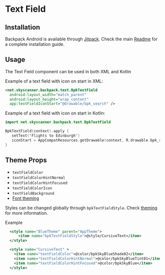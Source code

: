 # Text Field

## Installation

Backpack Android is available through [Jitpack](https://jitpack.io/#Skyscanner/backpack-android). Check the main [Readme](https://github.com/skyscanner/backpack-android#installation) for a complete installation guide.

## Usage

The Text Field component can be used in both XML and Kotlin

Example of a text field with icon on start in XML:

```xml
<net.skyscanner.backpack.text.BpkTextField
  android:layout_width="match_parent"
  android:layout_height="wrap_content"
  app:textFieldIconStart="@drawable/bpk_search" />
```

Example of a text field with icon on start in Kotlin:

```Kotlin
import net.skyscanner.backpack.text.BpkTextField

BpkTextField(context).apply {
   setText('Flights to Edinburgh')
   iconStart = AppCompatResources.getDrawable(context, R.drawable.bpk_search)
}
```


## Theme Props

- `textFieldColor`
- `textFieldColorHintNormal`
- `textFieldColorHintFocused`
- `textFieldColorIcon`
- `textFieldBackground`
- [Font theming](https://github.com/Skyscanner/backpack-android/blob/main/docs/Text/README.md)

Styles can be changed globally through `bpkTextFieldStyle`. Check [theming](https://github.com/Skyscanner/backpack-android/blob/main/docs/THEMING.md) for more information.

Example

```xml
  <style name="BlueTheme" parent="AppTheme">
      <item name="bpkTextFieldStyle">@style/CursiveText</item>
  </style>

  <style name="CursiveText" >
    <item name="textFieldColor">@color/bpkSkyBlueShade02</item>
    <item name="textFieldColorHintNormal">@color/bpkSkyBlueTint01</item>
    <item name="textFieldColorHintFocused">@color/bpkSkyBlue</item>
  </style>
```
